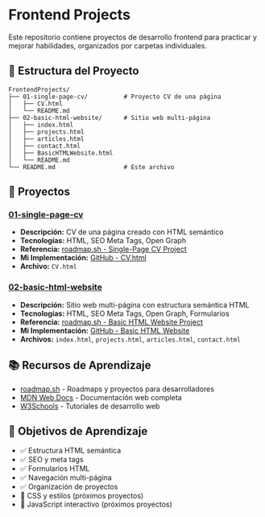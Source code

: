 # Frontend Projects

Este repositorio contiene proyectos de desarrollo frontend para practicar y mejorar habilidades, organizados por carpetas individuales.

## 📁 Estructura del Proyecto

```
FrontendProjects/
├── 01-single-page-cv/          # Proyecto CV de una página
│   ├── CV.html
│   └── README.md
├── 02-basic-html-website/      # Sitio web multi-página
│   ├── index.html
│   ├── projects.html
│   ├── articles.html
│   ├── contact.html
│   ├── BasicHTMLWebsite.html
│   └── README.md
└── README.md                   # Este archivo
```

## 🚀 Proyectos

### [01-single-page-cv](./01-single-page-cv/)
- **Descripción:** CV de una página creado con HTML semántico
- **Tecnologías:** HTML, SEO Meta Tags, Open Graph
- **Referencia:** [roadmap.sh - Single-Page CV Project](https://roadmap.sh/projects/single-page-cv)
- **Mi Implementación:** [GitHub - CV.html](https://github.com/CrNano/FrontendProjects/blob/main/01-single-page-cv/CV.html)
- **Archivo:** `CV.html`

### [02-basic-html-website](./02-basic-html-website/)
- **Descripción:** Sitio web multi-página con estructura semántica HTML
- **Tecnologías:** HTML, SEO Meta Tags, Open Graph, Formularios
- **Referencia:** [roadmap.sh - Basic HTML Website Project](https://roadmap.sh/projects/basic-html-website)
- **Mi Implementación:** [GitHub - Basic HTML Website](https://github.com/CrNano/FrontendProjects/tree/main/02-basic-html-website)
- **Archivos:** `index.html`, `projects.html`, `articles.html`, `contact.html`

## 📚 Recursos de Aprendizaje

- [roadmap.sh](https://roadmap.sh/) - Roadmaps y proyectos para desarrolladores
- [MDN Web Docs](https://developer.mozilla.org/) - Documentación web completa
- [W3Schools](https://www.w3schools.com/) - Tutoriales de desarrollo web

## 🎯 Objetivos de Aprendizaje

- ✅ Estructura HTML semántica
- ✅ SEO y meta tags
- ✅ Formularios HTML
- ✅ Navegación multi-página
- ✅ Organización de proyectos
- 🔄 CSS y estilos (próximos proyectos)
- 🔄 JavaScript interactivo (próximos proyectos)

